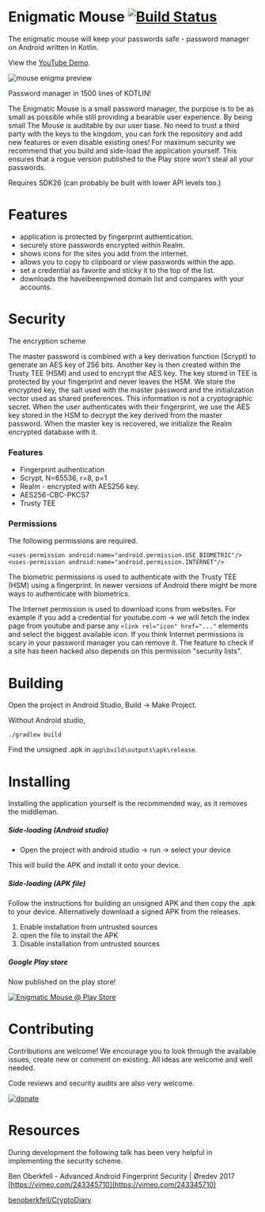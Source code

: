 # Enigmatic Mouse [![Build Status](https://travis-ci.org/codingchili/enigmatic-mouse.svg?branch=master)](https://travis-ci.org/codingchili/enigmatic-mouse)
The enigmatic mouse will keep your passwords safe - password manager on Android written in Kotlin.

 View the [YouTube Demo](https://www.youtube.com/watch?v=CcIvlFmBL5w).

![mouse enigma preview](https://raw.githubusercontent.com/codingchili/enigmatic-mouse/master/preview.jpg "Current snapshot version")

Password manager in 1500 lines of KOTLIN!

The Enigmatic Mouse is a small password manager, the purpose is to be as small as possible
while still providing a bearable user experience. By being small The Mouse is auditable by
our user base. No need to trust a third party with the keys to the kingdom, you can fork
the repository and add new features or even disable existing ones! For maximum security
we recommend that you build and side-load the application yourself. This ensures that
a rogue version published to the Play store won't steal all your passwords.

Requires SDK26 (can probably be built with lower API levels too.)

# Features
- application is protected by fingerprint authentication.
- securely store passwords encrypted within Realm.
- shows icons for the sites you add from the internet.
- allows you to copy to clipboard or view passwords within the app.
- set a credential as favorite and sticky it to the top of the list.
- downloads the haveibeenpwned domain list and compares with your accounts.

# Security
The encryption scheme

The master password is combined with a key derivation function (Scrypt) to generate an AES key of 256 bits.
Another key is then created within the Trusty TEE (HSM) and used to encrypt the AES key.
The key stored in TEE is protected by your fingerprint and never leaves the HSM.
We store the encrypted key, the salt used with the master password and the 
initialization vector used as shared preferences. This information is not a 
cryptographic secret. When the user authenticates with their fingerprint, we use the
AES key stored in the HSM to decrypt the key derived from the master password. When the
master key is recovered, we initialize the Realm encrypted database with it.

### Features
- Fingerprint authentication
- Scrypt, N=65536, r=8, p=1
- Realm - encrypted with AES256 key.
- AES256-CBC-PKCS7
- Trusty TEE

### Permissions

The following permissions are required.
```
<uses-permission android:name="android.permission.USE_BIOMETRIC"/>
<uses-permission android:name="android.permission.INTERNET"/>
```

The biometric permissions is used to authenticate with the Trusty TEE (HSM)
using a fingerprint. In newer versions of Android there might be more ways
to authenticate with biometrics.

The Internet permission is used to download icons from websites. For example
if you add a credential for youtube.com -> we will fetch the index page from 
youtube and parse any `<link rel="icon" href="..."` elements and select the 
biggest available icon. If you think Internet permissions is scary in your password
manager you can remove it. The feature to check if a site has been hacked also
depends on this permission "security lists".

# Building
Open the project in Android Studio, Build -> Make Project.

Without Android studio,
```
./gradlew build
```

Find the unsigned .apk in ```app\build\outputs\apk\release```.

# Installing

Installing the application yourself is the recommended way, as it removes the middleman.

##### Side-loading (Android studio)
- Open the project with android studio -> run -> select your device

This will build the APK and install it onto your device.

##### Side-loading (APK file)
Follow the instructions for building an unsigned APK and then copy the .apk to your device. Alternatively download
a signed APK from the releases.

1. Enable installation from untrusted sources
2. open the file to install the APK
3. Disable installation from untrusted sources

##### Google Play store
Now published on the play store!

[![Enigmatic Mouse @ Play Store](https://play.google.com/intl/en_us/badges/images/generic/en_badge_web_generic.png)](https://play.google.com/store/apps/details?id=com.codingchili.mouse.enigma)

# Contributing
Contributions are welcome! We encourage you to look through the available issues,
create new or comment on existing. All ideas are welcome and well needed.

Code reviews and security audits are also very welcome.

[![donate](https://img.shields.io/badge/donate-%CE%9ETH%20/%20%C9%83TC-ff00cc.svg?style=flat&logo=ethereum)](https://commerce.coinbase.com/checkout/673e693e-be6d-4583-9791-611da87861e3)

# Resources
During development the following talk has been very helpful in implementing the security scheme.

Ben Oberkfell - Advanced Android Fingerprint Security | Øredev 2017
[https://vimeo.com/243345710](https://vimeo.com/243345710)

[benoberkfell/CryptoDiary](https://github.com/benoberkfell/CryptoDiary)
